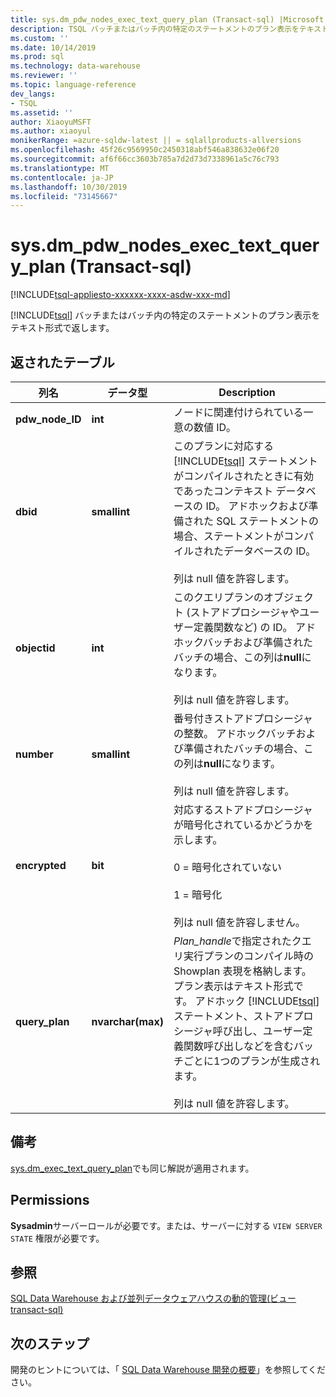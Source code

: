 ```yaml
---
title: sys.dm_pdw_nodes_exec_text_query_plan (Transact-sql) |Microsoft Docs
description: TSQL バッチまたはバッチ内の特定のステートメントのプラン表示をテキスト形式で返す動的管理ビュー。
ms.custom: ''
ms.date: 10/14/2019
ms.prod: sql
ms.technology: data-warehouse
ms.reviewer: ''
ms.topic: language-reference
dev_langs:
- TSQL
ms.assetid: ''
author: XiaoyuMSFT
ms.author: xiaoyul
monikerRange: =azure-sqldw-latest || = sqlallproducts-allversions
ms.openlocfilehash: 45f26c9569950c2450318abf546a838632e06f20
ms.sourcegitcommit: af6f66cc3603b785a7d2d73d7338961a5c76c793
ms.translationtype: MT
ms.contentlocale: ja-JP
ms.lasthandoff: 10/30/2019
ms.locfileid: "73145667"
---
```

# <a name="sysdm_pdw_nodes_exec_text_query_plan--transact-sql"></a>sys.dm_pdw_nodes_exec_text_query_plan (Transact-sql)
[!INCLUDE[tsql-appliesto-xxxxxx-xxxx-asdw-xxx-md](../../includes/tsql-appliesto-xxxxxx-xxxx-asdw-xxx-md.md)]

[!INCLUDE[tsql](../../includes/tsql-md.md)] バッチまたはバッチ内の特定のステートメントのプラン表示をテキスト形式で返します。

## <a name="table-returned"></a>返されたテーブル  
  
|列名|データ型|Description|  
|-----------------|---------------|-----------------|  
|**pdw_node_ID**|**int**|ノードに関連付けられている一意の数値 ID。|
|**dbid**|**smallint**|このプランに対応する [!INCLUDE[tsql](../../includes/tsql-md.md)] ステートメントがコンパイルされたときに有効であったコンテキスト データベースの ID。 アドホックおよび準備された SQL ステートメントの場合、ステートメントがコンパイルされたデータベースの ID。<br /><br /> 列は null 値を許容します。|  
|**objectid**|**int**|このクエリプランのオブジェクト (ストアドプロシージャやユーザー定義関数など) の ID。 アドホックバッチおよび準備されたバッチの場合、この列は**null**になります。<br /><br /> 列は null 値を許容します。|  
|**number**|**smallint**|番号付きストアドプロシージャの整数。 アドホックバッチおよび準備されたバッチの場合、この列は**null**になります。<br /><br /> 列は null 値を許容します。| 
|**encrypted**|**bit**|対応するストアドプロシージャが暗号化されているかどうかを示します。<br /><br /> 0 = 暗号化されていない<br /><br /> 1 = 暗号化<br /><br /> 列は null 値を許容しません。|  
|**query_plan**|**nvarchar(max)**|*Plan_handle*で指定されたクエリ実行プランのコンパイル時の Showplan 表現を格納します。 プラン表示はテキスト形式です。 アドホック [!INCLUDE[tsql](../../includes/tsql-md.md)] ステートメント、ストアドプロシージャ呼び出し、ユーザー定義関数呼び出しなどを含むバッチごとに1つのプランが生成されます。<br /><br /> 列は null 値を許容します。|  

## <a name="remarks"></a>備考  
[sys.dm_exec_text_query_plan](https://docs.microsoft.com/sql/relational-databases/system-dynamic-management-views/sys-dm-exec-text-query-plan-transact-sql?view=sql-server-ver15)でも同じ解説が適用されます。  

## <a name="permissions"></a>Permissions  
 **Sysadmin**サーバーロールが必要です。または、サーバーに対する `VIEW SERVER STATE` 権限が必要です。  
  
## <a name="see-also"></a>参照  
 [SQL Data Warehouse および並列データウェアハウスの動的管理&#40;ビュー transact-sql&#41;](../../relational-databases/system-dynamic-management-views/sql-and-parallel-data-warehouse-dynamic-management-views.md)  

  ## <a name="next-steps"></a>次のステップ
 開発のヒントについては、「 [SQL Data Warehouse 開発の概要](https://docs.microsoft.com/azure/sql-data-warehouse/sql-data-warehouse-overview-develop)」を参照してください。